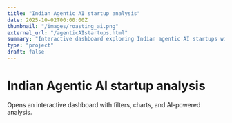 ```yaml
---
title: "Indian Agentic AI startup analysis"
date: 2025-10-02T00:00:00Z
thumbnail: "/images/roasting_ai.png"
external_url: "/agenticAIstartups.html"
summary: "Interactive dashboard exploring Indian agentic AI startups with filters, charts and AI-powered analysis."
type: "project"
draft: false
---
```

# Indian Agentic AI startup analysis

Opens an interactive dashboard with filters, charts, and AI-powered analysis.
